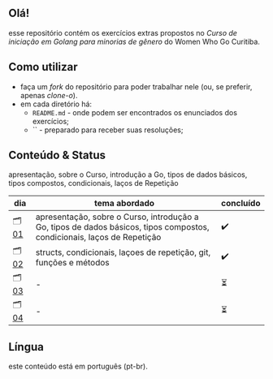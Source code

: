 ## Olá!

esse repositório contém os exercícios extras propostos no *Curso de iniciação em Golang para minorias de gênero* do Women Who Go Curitiba.

## Como utilizar
- faça um _fork_ do repositório para poder trabalhar nele (ou, se preferir, apenas _clone-o_).
- em cada diretório há:
  - `README.md` - onde podem ser encontrados os enunciados dos exercícios;
  - `` - preparado para receber suas resoluções;

## Conteúdo & Status


apresentação, sobre o Curso, introdução a Go, tipos de dados básicos, tipos compostos, condicionais, laços de Repetição

dia | tema abordado | concluído
--- | ------------- | ----------
🗂 [01](./primeiro_dia) | apresentação, sobre o Curso, introdução a Go, tipos de dados básicos, tipos compostos, condicionais, laços de Repetição | ✔️
🗂 [02](./segundo_dia) | structs, condicionais, laçoes de repetição, git, funções e métodos | ✔️ | ✔️ 
🗂 [03](./terceiro_dia) | - | ⏳
🗂 [04](./quarto_dia) | - | ⏳

## Língua

este conteúdo está em português (pt-br).
